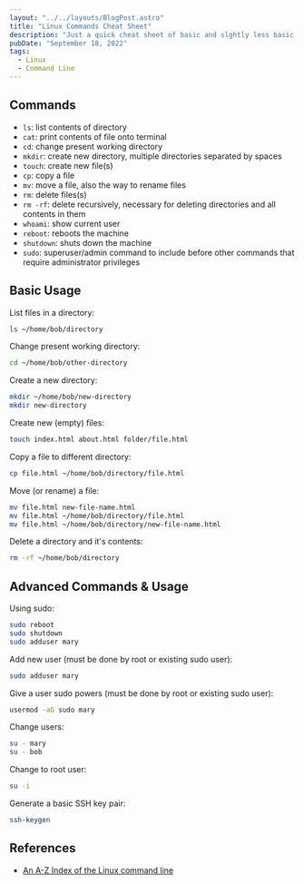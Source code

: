 ```yaml
---
layout: "../../layouts/BlogPost.astro"
title: "Linux Commands Cheat Sheet"
description: "Just a quick cheat sheet of basic and slghtly less basic Linux commands that I used when I was totally new to Linux, and have updated recently for my wife to use while she learns."
pubDate: "September 18, 2022"
tags:
  - Linux
  - Command Line
---
```


## Commands

- `ls`: list contents of directory
- `cat`: print contents of file onto terminal
- `cd`: change present working directory
- `mkdir`: create new directory, multiple directories separated by spaces
- `touch`: create new file(s)
- `cp`: copy a file
- `mv`: move a file, also the way to rename files
- `rm`: delete files(s)
- `rm -rf`: delete recursively, necessary for deleting directories and all contents in them
- `whoami`: show current user
- `reboot`: reboots the machine
- `shutdown`: shuts down the machine
- `sudo`: superuser/admin command to include before other commands that require administrator privileges

## Basic Usage

List files in a directory:

```bash
ls ~/home/bob/directory
```

Change present working directory:

```bash
cd ~/home/bob/other-directory
```

Create a new directory:

```bash
mkdir ~/home/bob/new-directory
mkdir new-directory
```

Create new (empty) files:

```bash
touch index.html about.html folder/file.html
```

Copy a file to different directory:

```bash
cp file.html ~/home/bob/directory/file.html
```

Move (or rename) a file:

```bash
mv file.html new-file-name.html
mv file.html ~/home/bob/directory/file.html
mv file.html ~/home/bob/directory/new-file-name.html
```

Delete a directory and it's contents:

```bash
rm -rf ~/home/bob/directory
```

## Advanced Commands & Usage

Using sudo:

```bash
sudo reboot
sudo shutdown
sudo adduser mary
```

Add new user (must be done by root or existing sudo user):

```bash
sudo adduser mary
```

Give a user sudo powers (must be done by root or existing sudo user):

```bash
usermod -aG sudo mary
```

Change users:

```bash
su - mary
su - bob
```

Change to root user:

```bash
su -i
```

Generate a basic SSH key pair:

```bash
ssh-keygen
```

## References

- <a href="https://ss64.com/bash" target="_blank">An A-Z Index of the Linux command line</a>
